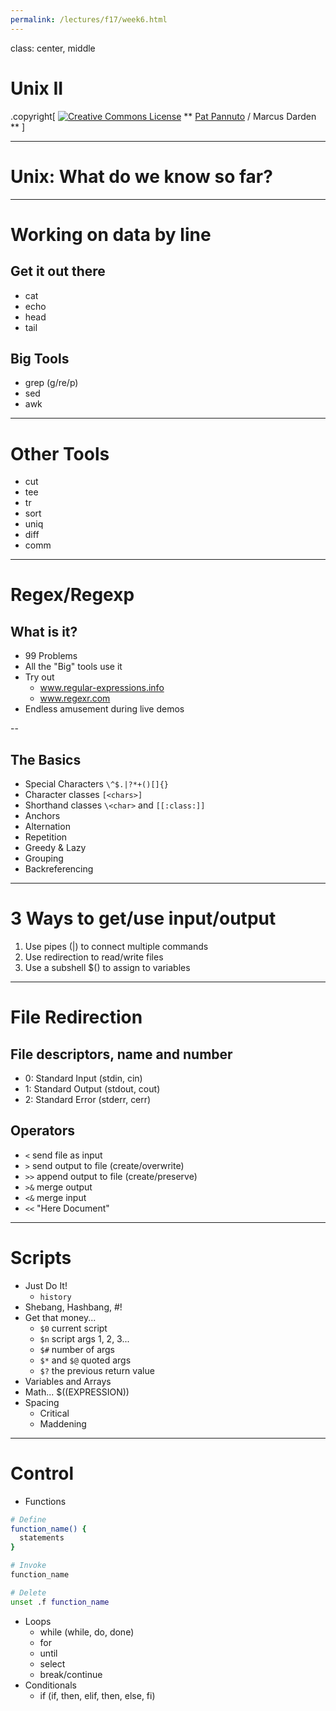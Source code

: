 ```yaml
---
permalink: /lectures/f17/week6.html
---
```


class: center, middle

# Unix II

.copyright[
<a rel="license" href="http://creativecommons.org/licenses/by/4.0/"><img alt="Creative Commons License" style="border-width:0" src="https://i.creativecommons.org/l/by/4.0/88x31.png" /></a>
** [Pat Pannuto](http://patpannuto.com) / Marcus Darden **
]

---

# Unix: What do we know so far?

---

# Working on data by line

## Get it out there

  - cat
  - echo
  - head
  - tail

## Big Tools

  - grep (g/re/p)
  - sed
  - awk

---

# Other Tools

  - cut
  - tee
  - tr
  - sort
  - uniq
  - diff
  - comm

---

# Regex/Regexp

## What is it?

  - 99 Problems
  - All the "Big" tools use it
  - Try out
    - www.regular-expressions.info
    - www.regexr.com
  - Endless amusement during live demos

--

## The Basics

  - Special Characters `\^$.|?*+()[]{}`
  - Character classes `[<chars>]`
  - Shorthand classes `\<char>` and `[[:class:]]`
  - Anchors
  - Alternation
  - Repetition
  - Greedy & Lazy
  - Grouping
  - Backreferencing

---

# 3 Ways to get/use input/output

  1. Use pipes (|) to connect multiple commands
  2. Use redirection to read/write files
  3. Use a subshell $() to assign to variables

---

# File Redirection

## File descriptors, name and number

  - 0: Standard Input (stdin, cin)
  - 1: Standard Output (stdout, cout)
  - 2: Standard Error (stderr, cerr)

## Operators

  - `<` send file as input
  - `>` send output to file (create/overwrite)
  - `>>` append output to file (create/preserve)
  - `>&` merge output
  - `<&` merge input
  - `<<` "Here Document"

---

# Scripts

  - Just Do It!
    - `history`
  - Shebang, Hashbang, #!
  - Get that money...
    - `$0` current script
    - `$n` script args 1, 2, 3...
    - `$#` number of args
    - `$*` and `$@` quoted args
    - `$?` the previous return value
  - Variables and Arrays
  - Math... $((EXPRESSION))
  - Spacing
    - Critical
    - Maddening

---

# Control

  - Functions

```bash
# Define
function_name() {
  statements
}

# Invoke
function_name

# Delete
unset .f function_name
```

  - Loops
    - while (while, do, done)
    - for
    - until
    - select
    - break/continue
  - Conditionals
    - if (if, then, elif, then, else, fi)
